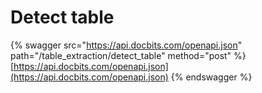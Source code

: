 # Detect table

{% swagger src="https://api.docbits.com/openapi.json" path="/table_extraction/detect_table" method="post" %}
[https://api.docbits.com/openapi.json](https://api.docbits.com/openapi.json)
{% endswagger %}
